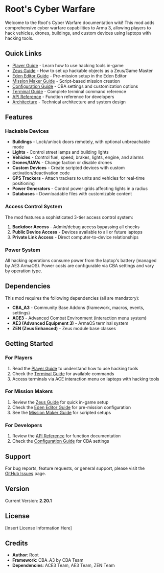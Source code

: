 # Root's Cyber Warfare

Welcome to the Root's Cyber Warfare documentation wiki! This mod adds comprehensive cyber warfare capabilities to Arma 3, allowing players to hack vehicles, drones, buildings, and custom devices using laptops with hacking tools.

## Quick Links

- [Player Guide](Player-Guide) - Learn how to use hacking tools in-game
- [Zeus Guide](Zeus-Guide) - How to set up hackable objects as a Zeus/Game Master
- [Eden Editor Guide](Eden-Editor-Guide) - Pre-mission setup in the Eden Editor
- [Mission Maker Guide](Mission-Maker-Guide) - Script-based mission creation
- [Configuration Guide](Configuration) - CBA settings and customization options
- [Terminal Guide](Terminal-Commands) - Complete terminal command reference
- [API Reference](API-Reference) - Function reference for developers
- [Architecture](Architecture) - Technical architecture and system design

## Features

### Hackable Devices

- **Buildings** - Lock/unlock doors remotely, with optional unbreachable mode
- **Lights** - Control street lamps and building lights
- **Vehicles** - Control fuel, speed, brakes, lights, engine, and alarms
- **Drones/UAVs** - Change faction or disable drones
- **Custom Devices** - Create scripted devices with custom activation/deactivation code
- **GPS Trackers** - Attach trackers to units and vehicles for real-time positioning
- **Power Generators** - Control power grids affecting lights in a radius
- **Databases** - Downloadable files with customizable content

### Access Control System

The mod features a sophisticated 3-tier access control system:

1. **Backdoor Access** - Admin/debug access bypassing all checks
2. **Public Device Access** - Devices available to all or future laptops
3. **Private Link Access** - Direct computer-to-device relationships

### Power System

All hacking operations consume power from the laptop's battery (managed by AE3 ArmaOS). Power costs are configurable via CBA settings and vary by operation type.

## Dependencies

This mod requires the following dependencies (all are mandatory):

- **CBA_A3** - Community Base Addons (framework, macros, events, settings)
- **ACE3** - Advanced Combat Environment (interaction menu system)
- **AE3 (Advanced Equipment 3)** - ArmaOS terminal system
- **ZEN (Zeus Enhanced)** - Zeus module base classes

## Getting Started

### For Players

1. Read the [Player Guide](Player-Guide) to understand how to use hacking tools
2. Check the [Terminal Guide](Terminal-Commands) for available commands
3. Access terminals via ACE interaction menu on laptops with hacking tools

### For Mission Makers

1. Review the [Zeus Guide](Zeus-Guide) for quick in-game setup
2. Check the [Eden Editor Guide](Eden-Editor-Guide) for pre-mission configuration
3. See the [Mission Maker Guide](Mission-Maker-Guide) for scripted setups

### For Developers

1. Review the [API Reference](API-Reference) for function documentation
2. Check the [Configuration Guide](Configuration) for CBA settings

## Support

For bug reports, feature requests, or general support, please visit the [GitHub Issues](https://github.com/A3-Root/Root_Cyberwarfare/issues) page.

## Version

Current Version: **2.20.1**

## License

[Insert License Information Here]

## Credits

- **Author**: Root
- **Framework**: CBA_A3 by CBA Team
- **Dependencies**: ACE3 Team, AE3 Team, ZEN Team
